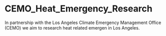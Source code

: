 # CEMO_Heat_Emergency_Research
 In partnership with the Los Angeles Climate Emergency Management Office (CEMO) we aim to research heat related emergen in Los Angeles.
